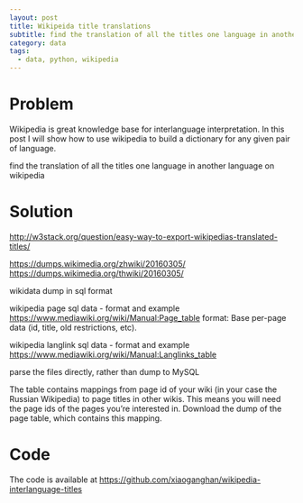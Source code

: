 ```yaml
---
layout: post
title: Wikipeida title translations
subtitle: find the translation of all the titles one language in another language on wikipedia
category: data
tags:
  - data, python, wikipedia
---
```


# Problem

Wikipedia is great knowledge base for interlanguage interpretation. In this post I will show how to use wikipedia to build a dictionary for any given pair of language.

find the translation of all the titles one language in another language on wikipedia

# Solution

http://w3stack.org/question/easy-way-to-export-wikipedias-translated-titles/

https://dumps.wikimedia.org/zhwiki/20160305/
https://dumps.wikimedia.org/thwiki/20160305/

wikidata dump in sql format

wikipedia page sql data - format and example
https://www.mediawiki.org/wiki/Manual:Page_table
format: Base per-page data (id, title, old restrictions, etc).

wikipedia langlink sql data - format and example
https://www.mediawiki.org/wiki/Manual:Langlinks_table

parse the files directly, rather than dump to MySQL


The table contains mappings from page id of your wiki (in your case the Russian Wikipedia) to page titles in other wikis. This means you will need the page ids of the pages you’re interested in. Download the dump of the page table, which contains this mapping.

# Code

The code is available at https://github.com/xiaoganghan/wikipedia-interlanguage-titles
